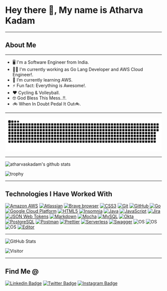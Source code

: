 # Hey there 👋, My name is Atharva Kadam

---

## About Me

---

- 🖥️ I'm a Software Engineer from India.
- 👨‍💻 I'm currently working as Go Lang Developer and AWS Cloud Engineer!.
- 🌱 I’m currently learning AWS.
- ⚡ Fun fact: Everything is Awesome!.
- ❤️ Cycling & Volleyball.
- 🤓 God Bless This Mess..!!.
- 🚲 When In Doubt Pedal It Out🚲.

---

![Contributions](./contributions.svg)

---

![atharvaskadam's github stats](https://github-readme-stats.vercel.app/api?username=atharvaskadam&show_icons=true&theme=radical)

![trophy](https://github-profile-trophy.vercel.app/?username=atharvaskadam&theme=gruvbox&no-frame=false&row=2&&margin-w=20&no-bg=false)

---

## Technologies I Have Worked With

[![Amazon AWS](https://img.shields.io/badge/Amazon%20AWS-%23F7DF1C?style=for-the-badge&logo=amazon-aws&logoColor=000000)](https://aws.amazon.com/)
[![Atlassian](https://img.shields.io/badge/Atlassian-0052CC?style=for-the-badge&logo=atlassian&logoColor=white)](https://www.atlassian.com/)
[![Brave browser](https://img.shields.io/badge/-Brave_Browser-FB542B?style=for-the-badge&logo=brave&logoColor=white)](https://brave.com/)
[![CSS3](https://img.shields.io/badge/-CSS3-%231572B6?style=for-the-badge&logo=css3)](https://developer.mozilla.org/en-US/docs/Web/CSS)
[![Git](https://img.shields.io/badge/-Git-black?style=for-the-badge&logo=git)](https://git-scm.com/)
[![GitHub](https://img.shields.io/badge/-GitHub-181717?style=for-the-badge&logo=github)](https://github.com/atharvaskadam)
[![Go](https://img.shields.io/badge/Go-00ADD8?style=for-the-badge&logo=go&logoColor=white)](https://go.dev/)
[![Google Cloud Platform](https://img.shields.io/badge/-Google_Cloud_Platform-1a73e8?style=for-the-badge&logo=google-cloud&logoColor=white)](https://cloud.google.com/)
[![HTML5](https://img.shields.io/badge/-HTML5-%23E44D27?style=for-the-badge&logo=html5&logoColor=ffffff)](https://developer.mozilla.org/en-US/docs/Glossary/HTML5)
[![Insomnia](https://img.shields.io/badge/-Insomnia-5849BE?style=for-the-badge&logo=insomnia&logoColor=white)](https://insomnia.rest/)
[![Java](https://img.shields.io/badge/-java-E34A86?style=for-the-badge&logo=java)](https://www.java.com/en/)
[![JavaScript](https://img.shields.io/badge/-JavaScript-%23F7DF1C?style=for-the-badge&logo=javascript&logoColor=000000&labelColor=%23F7DF1C&color=%23FFCE5A)](https://www.javascript.com/)
[![Jira](https://img.shields.io/badge/Jira-0052CC?style=for-the-badge&logo=jira&logoColor=white)](https://www.atlassian.com/software/jira)
[![JSON Web Tokens](https://img.shields.io/badge/JSON%20Web%20Tokens-000000?style=for-the-badge&logo=json-web-tokens&logoColor=white)](https://jwt.io/)
[![Markdown](https://img.shields.io/badge/Markdown-000000?style=for-the-badge&logo=markdown&logoColor=white)](https://www.markdownguide.org/)
[![Mocha](https://img.shields.io/badge/Mocha-8D6748?style=for-the-badge&logo=mocha&logoColor=white)](https://mochajs.org/)
[![MySQL](https://img.shields.io/badge/MySQL-4479A1?style=for-the-badge&logo=mysql&logoColor=white)](https://www.mysql.com/)
[![Okta](https://img.shields.io/badge/Okta-007DC1?style=for-the-badge&logo=okta&logoColor=white)](https://www.okta.com/)
[![PostgreSQL](https://img.shields.io/badge/-PostgreSQL-336791?style=for-the-badge&logo=postgresql&logoColor=white)](https://www.postgresql.org/)
[![Postman](https://img.shields.io/badge/Postman-FF6C37?style=for-the-badge&logo=postman&logoColor=white)](https://www.postman.com/)
[![Prettier](https://img.shields.io/badge/-Prettier-F7B93E?style=for-the-badge&logo=prettier&logoColor=black)](https://prettier.io/)
[![Serverless](https://img.shields.io/badge/Serverless-FD5750?style=for-the-badge&logo=serverless&logoColor=white)](https://www.serverless.com/)
[![Swagger](https://img.shields.io/badge/Swagger-85EA2D?style=for-the-badge&logo=swagger&logoColor=black)](https://swagger.io/)
![OS](https://img.shields.io/badge/OS-Windows-informational?style=for-the-badge&logo=windows&logoColor=white)
![OS](https://img.shields.io/badge/OS-macOS-informational?style=for-the-badge&logo=apple&logoColor=white)
![OS](https://img.shields.io/badge/OS-Linux-informational?style=for-the-badge&logo=linux&logoColor=white)
[![Editor](https://img.shields.io/badge/Editor-VSCode-blue?style=for-the-badge&logo=visual-studio-code&logoColor=white)](https://code.visualstudio.com/)

---

![GitHub Stats](https://github-readme-streak-stats.herokuapp.com/?user=atharvaskadam&theme=highcontrast)

![Visitor](https://visitor-badge.glitch.me/badge?page_id=atharvaskadam.atharvaskadam)

---

## Find Me @

[![Linkedin Badge](https://img.shields.io/badge/-atharva--kadam--93a567237-blue?style=for-the-badge&logo=Linkedin&logoColor=white&link=https://www.linkedin.com/in/atharva-kadam-93a567237/)](https://www.linkedin.com/in/atharva-kadam-93a567237)
[![Twitter Badge](https://img.shields.io/badge/-_ASK_04_-blue?style=for-the-badge&logo=twitter&logoColor=white)](https://twitter.com/_ASK_04_)
[![Instagram Badge](https://img.shields.io/badge/-its_ask_04-red?style=for-the-badge&logo=instagram&logoColor=white)](https://www.instagram.com/its_ask_04/)
